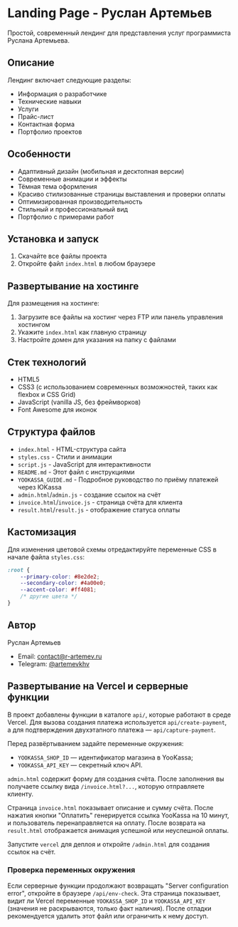 # Landing Page - Руслан Артемьев

Простой, современный лендинг для представления услуг программиста Руслана Артемьева.

## Описание

Лендинг включает следующие разделы:
- Информация о разработчике
- Технические навыки
- Услуги
- Прайс-лист
- Контактная форма
- Портфолио проектов

## Особенности

- Адаптивный дизайн (мобильная и десктопная версии)
- Современные анимации и эффекты
- Тёмная тема оформления
- Красиво стилизованные страницы выставления и проверки оплаты
- Оптимизированная производительность
- Стильный и профессиональный вид
- Портфолио с примерами работ

## Установка и запуск

1. Скачайте все файлы проекта
2. Откройте файл `index.html` в любом браузере

## Развертывание на хостинге

Для размещения на хостинге:

1. Загрузите все файлы на хостинг через FTP или панель управления хостингом
2. Укажите `index.html` как главную страницу
3. Настройте домен для указания на папку с файлами

## Стек технологий

- HTML5
- CSS3 (с использованием современных возможностей, таких как flexbox и CSS Grid)
- JavaScript (vanilla JS, без фреймворков)
- Font Awesome для иконок

## Структура файлов

- `index.html` - HTML-структура сайта
- `styles.css` - Стили и анимации
- `script.js` - JavaScript для интерактивности
- `README.md` - Этот файл с инструкциями
- `YOOKASSA_GUIDE.md` - Подробное руководство по приёму платежей через ЮKassa
- `admin.html`/`admin.js` - создание ссылок на счёт
- `invoice.html`/`invoice.js` - страница счёта для клиента
- `result.html`/`result.js` - отображение статуса оплаты

## Кастомизация

Для изменения цветовой схемы отредактируйте переменные CSS в начале файла `styles.css`:

```css
:root {
    --primary-color: #8e2de2;
    --secondary-color: #4a00e0;
    --accent-color: #ff4081;
    /* другие цвета */
}
```

## Автор

Руслан Артемьев
- Email: [contact@r-artemev.ru](mailto:contact@r-artemev.ru)
- Telegram: [@artemevkhv](https://t.me/artemevkhv) 
## Развертывание на Vercel и серверные функции

В проект добавлены функции в каталоге `api/`, которые работают в среде Vercel. Для вызова создания платежа используется `api/create-payment`, а для подтверждения двухэтапного платежа — `api/capture-payment`.

Перед развёртыванием задайте переменные окружения:

- `YOOKASSA_SHOP_ID` — идентификатор магазина в YooKassa;
- `YOOKASSA_API_KEY` — секретный ключ API.

`admin.html` содержит форму для создания счёта. После заполнения вы получаете ссылку вида `/invoice.html?...`, которую отправляете клиенту.

Страница `invoice.html` показывает описание и сумму счёта. После нажатия кнопки "Оплатить" генерируется ссылка YooKassa на 10 минут, и пользователь перенаправляется на оплату. После возврата на `result.html` отображается анимация успешной или неуспешной оплаты.

Запустите `vercel` для деплоя и откройте `/admin.html` для создания ссылок на счёт.

### Проверка переменных окружения

Если серверные функции продолжают возвращать "Server configuration error", откройте в браузере `/api/env-check`. Эта страница показывает, видит ли Vercel переменные `YOOKASSA_SHOP_ID` и `YOOKASSA_API_KEY` (значения не раскрываются, только факт наличия). После отладки рекомендуется удалить этот файл или ограничить к нему доступ.
